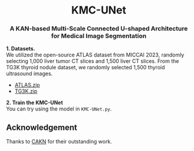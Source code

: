 <div align="center">
<h1>KMC-UNet </h1>
<h3>A KAN-based Multi-Scale Connected U-shaped Architecture for Medical Image Segmentation</h3>
</div>

**1. Datasets.** </br>
We utilized the open-source ATLAS dataset from MICCAI 2023, randomly selecting 1,000 liver tumor CT slices and 1,500 liver CT slices. From the TG3K thyroid nodule dataset, we randomly selected 1,500 thyroid ultrasound images.
- [ATLAS.zip](https://pan.baidu.com/s/1stIU2d4itziMxcJ98Cq92Q)
- [TG3K.zip](https://pan.baidu.com/s/1ndKbM0-bLyQbXmg3UpP17A)

**2. Train the KMC-UNet** </br>
You can try using the model in `KMC-UNet.py`.

## Acknowledgement
Thanks to [CAKN](https://github.com/AntonioTepsich/Convolutional-KANs) for their outstanding work.

